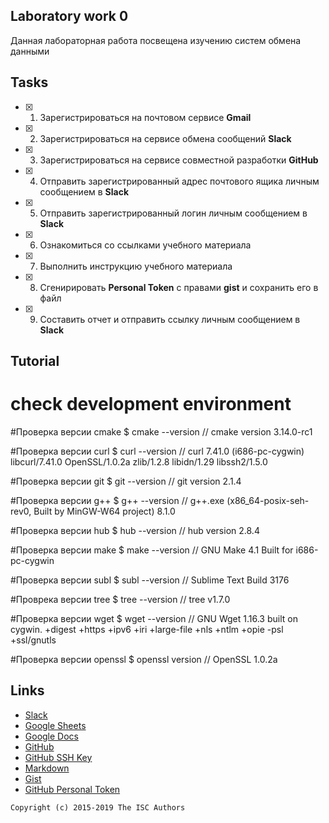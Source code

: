 ## Laboratory work 0

Данная лабораторная работа посвещена изучению систем обмена данными

## Tasks

- [x] 1. Зарегистрироваться на почтовом сервисе **Gmail**
- [x] 2. Зарегистрироваться на сервисе обмена сообщений **Slack**
- [x] 3. Зарегистрироваться на сервисе совместной разработки **GitHub**
- [x] 4. Отправить зарегистрированный адрес почтового ящика личным сообщением в **Slack**
- [x] 5. Отправить зарегистрированный логин личным сообщением в **Slack**
- [x] 6. Ознакомиться со ссылками учебного материала
- [x] 7. Выполнить инструкцию учебного материала
- [x] 8. Сгенирировать **Personal Token** с правами **gist** и сохранить его в файл
- [x] 9. Составить отчет и отправить ссылку личным сообщением в **Slack**

## Tutorial

# check development environment
#Проверка версии cmake
$ cmake --version
// cmake version 3.14.0-rc1

#Проверка версии curl 
$ curl --version
// curl 7.41.0 (i686-pc-cygwin) libcurl/7.41.0 OpenSSL/1.0.2a zlib/1.2.8 libidn/1.29 libssh2/1.5.0

#Проверка версии git
$ git --version
// git version 2.1.4

#Проверка версии g++
$ g++ --version
// g++.exe (x86_64-posix-seh-rev0, Built by MinGW-W64 project) 8.1.0

#Проверка версии hub
$ hub --version
// hub version 2.8.4

#Проверка версии make
$ make --version
// GNU Make 4.1 Built for i686-pc-cygwin

#Проверка версии subl
$ subl --version
// Sublime Text Build 3176

#Проврека версии tree
$ tree --version
// tree v1.7.0

#Проверка версии wget
$ wget --version
// GNU Wget 1.16.3 built on cygwin.
+digest +https +ipv6 +iri +large-file +nls +ntlm +opie -psl +ssl/gnutls

#Проверка версии openssl
$ openssl version
// OpenSSL 1.0.2a

## Links

- [Slack](https://slack.com)
- [Google Sheets](https://www.google.ru/intl/ru/sheets/about/)
- [Google Docs](https://www.google.ru/intl/ru/docs/about/)
- [GitHub](https://github.com)
- [GitHub SSH Key](https://help.github.com/articles/generating-a-new-ssh-key-and-adding-it-to-the-ssh-agent/)
- [Markdown](https://stackedit.io)
- [Gist](https://gist.github.com)
- [GitHub Personal Token](https://github.com/settings/tokens/new)


```
Copyright (c) 2015-2019 The ISC Authors
```
